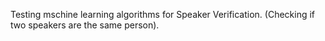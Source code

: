 Testing mschine learning algorithms for Speaker Verification. (Checking if two speakers are the same person).
